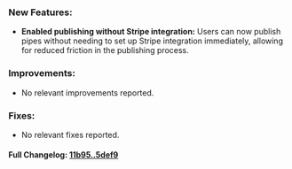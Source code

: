 ### **New Features:**
- **Enabled publishing without Stripe integration:** Users can now publish pipes without needing to set up Stripe integration immediately, allowing for reduced friction in the publishing process. 

### **Improvements:**
- No relevant improvements reported.

### **Fixes:**
- No relevant fixes reported.

#### **Full Changelog:** [11b95..5def9](https://github.com/mediar-ai/screenpipe/compare/11b95..5def9)

